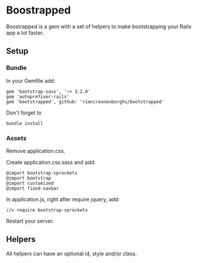 # Boostrapped

Boostrapped is a gem with a set of helpers to make bootstrapping your Rails app a lot faster.

## Setup


### Bundle

In your  Gemfile add:
```
gem 'bootstrap-sass', '~> 3.2.0'
gem 'autoprefixer-rails'
gem 'bootstrapped', github: 'riencroonenborghs/bootstrapped'
```

Don't forget to 
```
bundle install
```


### Assets

Remove application.css.

Create application.css.sass and add:
```
@import bootstrap-sprockets
@import bootstrap
@import customized
@import fixed-navbar
```

In application.js, right after require jquery, add:
```
//= require bootstrap-sprockets
```

Restart your server.


## Helpers

All helpers can have an optional id, style and/or class.